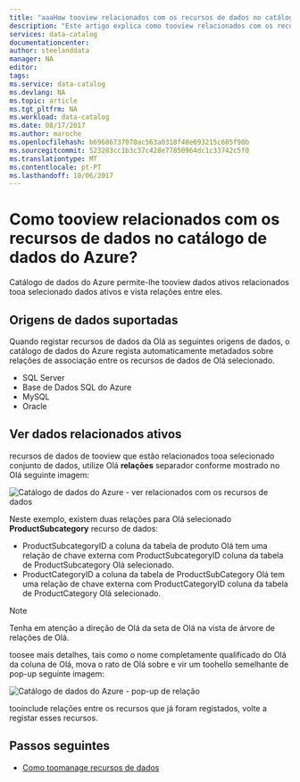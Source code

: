 ```yaml
---
title: "aaaHow tooview relacionados com os recursos de dados no catálogo de dados do Azure | Microsoft Docs"
description: "Este artigo explica como tooview relacionados com os recursos de dados de um recurso de dados selecionadas no catálogo de dados do Azure."
services: data-catalog
documentationcenter: 
author: steelanddata
manager: NA
editor: 
tags: 
ms.service: data-catalog
ms.devlang: NA
ms.topic: article
ms.tgt_pltfrm: NA
ms.workload: data-catalog
ms.date: 08/17/2017
ms.author: maroche
ms.openlocfilehash: b69686737070ac563a0318f48e693215c605f90b
ms.sourcegitcommit: 523283cc1b3c37c428e77850964dc1c33742c5f0
ms.translationtype: MT
ms.contentlocale: pt-PT
ms.lasthandoff: 10/06/2017
---
```

# <a name="how-tooview-related-data-assets-in-azure-data-catalog"></a>Como tooview relacionados com os recursos de dados no catálogo de dados do Azure?
Catálogo de dados do Azure permite-lhe tooview dados ativos relacionados tooa selecionado dados ativos e vista relações entre eles. 

## <a name="supported-data-sources"></a>Origens de dados suportadas 
Quando registar recursos de dados da Olá as seguintes origens de dados, o catálogo de dados do Azure regista automaticamente metadados sobre relações de associação entre os recursos de dados de Olá selecionado. 

- SQL Server
- Base de Dados SQL do Azure
- MySQL
- Oracle

## <a name="view-related-data-assets"></a>Ver dados relacionados ativos
recursos de dados de tooview que estão relacionados tooa selecionado conjunto de dados, utilize Olá **relações** separador conforme mostrado no Olá seguinte imagem: 

![Catálogo de dados do Azure - ver relacionados com os recursos de dados](media\data-catalog-how-to-view-related-data-assets\relationships-tab.png)

Neste exemplo, existem duas relações para Olá selecionado **ProductSubcategory** recurso de dados: 

- ProductSubcategoryID a coluna da tabela de produto Olá tem uma relação de chave externa com ProductSubcategoryID coluna da tabela de ProductSubcategory Olá selecionado. 
- ProductCategoryID a coluna da tabela de ProductSubCategory Olá tem uma relação de chave externa com ProductCategoryID coluna da tabela de ProductCategory Olá selecionado.

> [!NOTE]
> Tenha em atenção a direção de Olá da seta de Olá na vista de árvore de relações de Olá.  

toosee mais detalhes, tais como o nome completamente qualificado do Olá da coluna de Olá, mova o rato de Olá sobre e vir um toohello semelhante de pop-up seguinte imagem: 

![Catálogo de dados do Azure - pop-up de relação](media\data-catalog-how-to-view-related-data-assets\relationship-popup.png)

tooinclude relações entre os recursos que já foram registados, volte a registar esses recursos.

## <a name="next-steps"></a>Passos seguintes
- [Como toomanage recursos de dados](data-catalog-how-to-manage.md)
